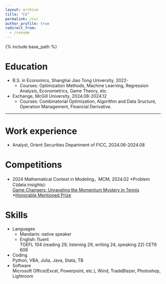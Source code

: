 ```yaml
---
layout: archive
title: "CV"
permalink: /cv/
author_profile: true
redirect_from:
  - /resume
---
```


{% include base_path %}

Education
======
* B.S. in Economics, Shanghai Jiao Tong University, 2022-
  * Courses: Optimization Methods, Machine Learning, Regression Analysis, Econometrics, Game Theory, etc.
* Exchange, McGill University, 2024.08-2024.12
  * Courses: Combinatorial Optimization, Algorithm and Data Sructure, Operation Management, Financial Derivative.

---

Work experience
======
* Analyst, Orient Securities Department of FICC,    2024.06-2024.08

Competitions
======
* 2024 Mathematical Contest in Modeling，MCM,    2024.02
  *Problem C(data insights): <br> [Game Changers: Unraveling the Momentum Mystery in Tennis]()
  *[Honorable Mentioned Prize]()
  
Skills
======
* Languages
  * Mandarin: native speaker
  * English: fluent <br>
    TOEFL 104 (reading 29, listening 29, writing 24, speaking 22)
    CET6 606
* Coding  
  Python, VBA, Julia, Java, Stata, TB
* Software  
  Microsoft Office(Excel, Powerpoint, etc.), Wind, TradeBlazer, Photoshop, Lightroom



